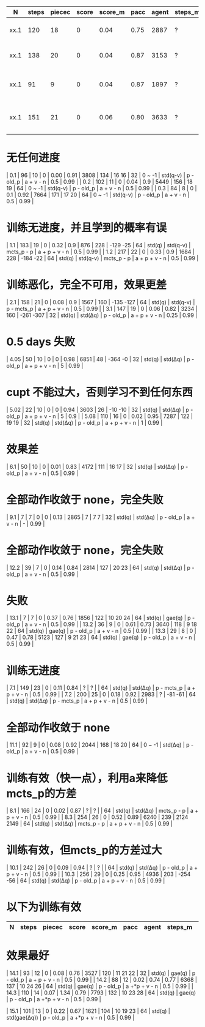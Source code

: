 | N     | steps |piecec | score |score_m| pacc  | agent |steps_m| piecec_b  | play  | v      | a            | model_a    | loss          | cupt  |a_random|
| ----- | ----- | ----- | ----- | ----- | ----- | ----- | ----- | -----     | ----- | -----  | -----        | -----      | -----         | ----- | -----  | 
| xx.1  | 120   | 18    | 0     | 0.04  | 0.75  | 2887  | ?     |           | 32    | std(q) | std(Δq)      | p - old_p  | a + v - n     | 0.25  | 0.99   |
| xx.1  | 138   | 20    | 0     | 0.04  | 0.87  | 3153  | ?     |           | 32    | std(q) | std(Δq)      | p - mcts_p | a + v - n     | 0.25  | 0.99   |
| xx.1  | 91    | 9     | 0     | 0.04  | 0.87  | 1897  | ?     |           | 32    | std(q) | std(Δq)      | old_p - p  | a + p + v - n | 0.25  | 0.99   |
| xx.1  | 151   | 21    | 0     | 0.06  | 0.80  | 3633  | ?     |           | 32    | std(q) | std(Δq)      | p - old_p  | a + p + v - n | 0.25  | 0.99   |

# 无任何进度
| 0.1  | 96     | 10    | 0     | 0.00  | 0.91  | 3808  | 134   | 16    16  | 32    | 0 ~ -1 | std(q-v)     | p - old_p  | a + v - n     | 0.5   | 0.99   |
| 0.2  | 102    | 11    | 0     | 0.04  | 0.9   | 5449  | 156   | 18    19  | 64    | 0 ~ -1 | std(q-v)     | p - old_p  | a + v - n     | 0.5   | 0.99   |
| 0.3  | 84     | 8     | 0     | 0.1   | 0.92  | 7664  | 171   | 17    20  | 64    | 0 ~ -1 | std(q-v)     | p - old_p  | a + v - n     | 0.5   | 0.99   |

# 训练无进度，并且学到的概率有误
| 1.1   | 183   | 19    | 0     | 0.32  | 0.9   | 876   | 228   | -129 -25  | 64    | std(q) | std(q-v)     | mcts_p - p | a + p + v - n | 0.5   | 0.99   |
| 1.2   | 217   | 22    | 0     | 0.33  | 0.9   | 1684  | 228   | -184 -22  | 64    | std(q) | std(q-v)     | mcts_p - p | a + p + v - n | 0.5   | 0.99   |

# 训练恶化，完全不可用，效果更差
| 2.1   | 158   | 21    | 0     | 0.08  | 0.9   | 1567  | 160   | -135 -127 | 64    | std(q) | std(q-v)     | p - mcts_p | a + p + v - n | 0.5   | 0.99   |
| 3.1   | 147   | 19    | 0     | 0.06  | 0.82  | 3234  | 160   | -261 -307 | 32    | std(q) | std(Δq)      | p - old_p  | a + p + v - n | 0.25  | 0.99   |

# 0.5 days 失败
| 4.05  | 50    | 10    | 0     | 0     | 0.98  | 6851  | 48    | -364 -0   | 32    | std(q) | std(Δq)      | p - old_p  | a + p + v - n | 5     | 0.99   |

# cupt 不能过大，否则学习不到任何东西
| 5.02  | 22    | 10    | 0     | 0     | 0.94  | 3603  | 26    | -10 -10   | 32    | std(q) | std(Δq)      | p - old_p  | a + p + v - n | 5     | 0.9    |
| 5.08  | 110   | 16    | 0     | 0.02  | 0.95  | 7287  | 122   | 19   19   | 32    | std(q) | std(Δq)      | p - old_p  | a + p + v - n | 1     | 0.99   |

# 效果差
| 6.1   | 50    | 10    | 0     | 0.01  | 0.83  | 4172  | 111   | 16   17   | 32    | std(q) | std(Δq)      | p - old_p  | a + v - n     | 0.5   | 0.99   |
# 全部动作收敛于 none，完全失败
| 9.1   | 7     | 7     | 0     | 0     | 0.13  | 2865  | 7     | 7    7    | 32    | std(q) | std(Δq)      | p - old_p  | a + v - n     | -     | 0.99   |
# 全部动作收敛于 none，完全失败
| 12.2  | 39    | 7     | 0     | 0.14  | 0.84  | 2814  | 127   | 20    23  | 64    | std(q) | std(Δq)      | p - old_p  | a + v - n     | 0.5   | 0.99   |

# 失败
| 13.1  | 7     | 7     | 0     | 0.37  | 0.76  | 1856  | 122   | 10 20 24  | 64    | std(q) | gae(q)       | p - old_p  | a + v - n     | 0.5   | 0.99   |
| 13.2  | 36    | 9     | 0     | 0.61  | 0.73  | 3640  | 118   | 9  18 22  | 64    | std(q) | gae(q)       | p - old_p  | a + v - n     | 0.5   | 0.99   |
| 13.3  | 29    | 8     | 0     | 0.47  | 0.78  | 5123  | 127   | 9  21 23  | 64    | std(q) | gae(q)       | p - old_p  | a + v - n     | 0.5   | 0.99   |

# 训练无进度
| 7.1   | 149   | 23    | 0     | 0.11  | 0.84  | ?     | ?     |           | 64    | std(q) | std(Δq)      | p - mcts_p | a + p + v - n | 0.5   | 0.99   |
| 7.2   | 200   | 25    | 0     | 0.18  | 0.92  | 2983  | ?     | -81 -61   | 64    | std(q) | std(Δq)      | p - mcts_p | a + p + v - n | 0.5   | 0.99   |

# 全部动作收敛于 none
| 11.1  | 92    | 9     | 0     | 0.08  | 0.92  | 2044  | 168   | 18    20  | 64    | 0 ~ -1 | std(Δq)      | p - old_p  | a + v - n     | 0.5   | 0.99   |

# 训练有效（快一点），利用a来降低mcts_p的方差
| 8.1   | 166   | 24    | 0     | 0.02  | 0.87  | ?     | ?     |           | 64    | std(q) | std(Δq)      | mcts_p - p | a + p + v - n | 0.5   | 0.99   |
| 8.3   | 254   | 26    | 0     | 0.52  | 0.89  | 6240  | 239   | 2124 2149 | 64    | std(q) | std(Δq)      | mcts_p - p | a + p + v - n | 0.5   | 0.99   |

# 训练有效，但mcts_p的方差过大
| 10.1  | 242   | 26    | 0     | 0.09  | 0.94  | ?     | ?     |           | 64    | std(q) | std(Δq)      | p - old_p  | a + p + v - n | 0.5   | 0.99   |
| 10.3  | 256   | 29    | 0     | 0.25  | 0.95  | 4936  | 203   | -254 -56  | 64    | std(q) | std(Δq)      | p - old_p  | a + p + v - n | 0.5   | 0.99   |

# 以下为训练有效
| N     | steps |piecec | score |score_m| pacc  | agent |steps_m|piecec_b   | play  | v      | a            | model_a    | loss          | cupt  |a_random|
| ----- | ----- | ----- | ----- | ----- | ----- | ----- | ----- | -----     | ----- | -----  | -----        | -----      | -----         | ----- | -----  | 

# 效果最好
| 14.1  | 93    | 12    | 0     | 0.08  | 0.76  | 3527  | 120   | 11 21 22  | 32    | std(q) | gae(q)       | p - old_p  | a + p + v - n | 0.5   | 0.99   |
| 14.2  | 88    | 12    | 0.02  | 0.74  | 0.77  | 6368  | 137   | 10 24 26  | 64    | std(q) | gae(q)       | p - old_p  | a +*p + v - n | 0.5   | 0.99   |
| 14.3  | 110   | 14    | 0.07  | 1.34  | 0.79  | 7793  | 132   | 10 23 28  | 64    | std(q) | gae(q)       | p - old_p  | a +*p + v - n | 0.5   | 0.99   |

| 15.1  | 101   | 13    | 0     | 0.22  | 0.67  | 1621  | 104   | 10 19 23  | 64    | std(q) | std(gae(Δq)) | p - old_p  | a +*p + v - n | 0.5   | 0.99   |















